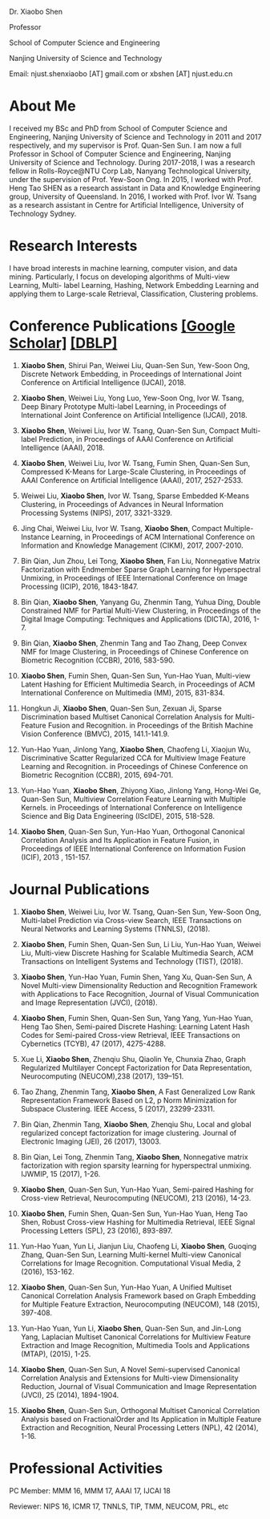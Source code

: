 Dr. Xiaobo Shen

Professor

School of Computer Science and Engineering

Nanjing University of Science and Technology

Email: njust.shenxiaobo [AT] gmail.com or xbshen [AT] njust.edu.cn

# About Me

I received my BSc and PhD from School of Computer Science and Engineering, Nanjing University of Science and Technology in 2011 and 2017 respectively, and my supervisor is Prof. Quan-Sen Sun. I am now a full Professor in School of Computer Science and Engineering, Nanjing University of Science and Technology. During 2017-2018, I was a research fellow in Rolls-Royce@NTU Corp Lab, Nanyang Technological University, under the supervision of Prof. Yew-Soon Ong. In 2015, I worked with Prof. Heng Tao SHEN as a research assistant in Data and Knowledge Engineering group, University of Queensland. In 2016, I worked with Prof. Ivor W. Tsang as a research assistant in Centre for Artificial Intelligence, University of Technology Sydney.

# Research Interests
I have broad interests in machine learning, computer vision, and data mining. Particularly, I focus on developing algorithms of Multi-view Learning, Multi- label Learning, Hashing, Network Embedding Learning and applying them to Large-scale Retrieval, Classification, Clustering problems.

# Conference Publications [[Google Scholar]](https://scholar.google.com/citations?user=0GbwWbQAAAAJ&hl=en) [[DBLP]](https://dblp.uni-trier.de/pers/hd/s/Shen_0001:Xiaobo)

1. **Xiaobo Shen**, Shirui Pan, Weiwei Liu, Quan-Sen Sun, Yew-Soon Ong, Discrete Network Embedding, in Proceedings of International Joint Conference on Artificial Intelligence (IJCAI), 2018.

1. **Xiaobo Shen**, Weiwei Liu, Yong Luo, Yew-Soon Ong, Ivor W. Tsang, Deep Binary Prototype Multi-label Learning, in Proceedings of International Joint Conference on Artificial Intelligence (IJCAI), 2018.

1. **Xiaobo Shen**, Weiwei Liu, Ivor W. Tsang, Quan-Sen Sun, Compact Multi-label Prediction, in Proceedings of AAAI Conference on Artificial Intelligence (AAAI), 2018.

1. **Xiaobo Shen**, Weiwei Liu, Ivor W. Tsang, Fumin Shen, Quan-Sen Sun, Compressed K-Means for Large-Scale Clustering, in Proceedings of AAAI Conference on Artificial Intelligence (AAAI), 2017, 2527-2533.

1. Weiwei Liu, **Xiaobo Shen**, Ivor W. Tsang, Sparse Embedded K-Means Clustering, in Proceedings of Advances in Neural Information Processing Systems (NIPS), 2017, 3321-3329.

1. Jing Chai, Weiwei Liu, Ivor W. Tsang, **Xiaobo Shen**, Compact Multiple-Instance Learning, in Proceedings of ACM International Conference on Information and Knowledge Management (CIKM), 2017, 2007-2010.

1. Bin Qian, Jun Zhou, Lei Tong, **Xiaobo Shen**, Fan Liu, Nonnegative Matrix Factorization with Endmember Sparse Graph Learning for Hyperspectral Unmixing, in Proceedings of IEEE International Conference on Image Processing (ICIP), 2016, 1843-1847.

1. Bin Qian, **Xiaobo Shen**, Yanyang Gu, Zhenmin Tang, Yuhua Ding, Double Constrained NMF for Partial Multi-View Clustering, in Proceedings of the Digital Image Computing: Techniques and Applications (DICTA), 2016, 1-7.

1. Bin Qian, **Xiaobo Shen**, Zhenmin Tang and Tao Zhang, Deep Convex NMF for Image Clustering, in Proceedings of Chinese Conference on Biometric Recognition (CCBR), 2016, 583-590.

1. **Xiaobo Shen**, Fumin Shen, Quan-Sen Sun, Yun-Hao Yuan, Multi-view Latent Hashing for Efficient Multimedia Search, in Proceedings of ACM International Conference on Multimedia (MM), 2015, 831-834.

1. Hongkun Ji, **Xiaobo Shen**, Quan-Sen Sun, Zexuan Ji, Sparse Discrimination based Multiset Canonical Correlation Analysis for Multi-Feature Fusion and Recognition. in Proceedings of the British Machine Vision Conference (BMVC), 2015, 141.1-141.9.

1. Yun-Hao Yuan, Jinlong Yang, **Xiaobo Shen**, Chaofeng Li, Xiaojun Wu, Discriminative Scatter Regularized CCA for Multiview Image Feature Learning and Recognition. in Proceedings of Chinese Conference on Biometric Recognition (CCBR), 2015, 694-701.

1. Yun-Hao Yuan, **Xiaobo Shen**, Zhiyong Xiao, Jinlong Yang, Hong-Wei Ge, Quan-Sen Sun, Multiview Correlation Feature Learning with Multiple Kernels. in Proceedings of International Conference on Intelligence Science and Big Data Engineering (IScIDE), 2015, 518-528.

1. **Xiaobo Shen**, Quan-Sen Sun, Yun-Hao Yuan, Orthogonal Canonical Correlation Analysis and Its Application in Feature Fusion, in Proceedings of IEEE International Conference on Information Fusion (ICIF), 2013 , 151-157.

# Journal Publications

1. **Xiaobo Shen**, Weiwei Liu, Ivor W. Tsang, Quan-Sen Sun, Yew-Soon Ong, Multi-label Prediction via Cross-view Search, IEEE Transactions on Neural Networks and Learning Systems (TNNLS), (2018).

1. **Xiaobo Shen**, Fumin Shen, Quan-Sen Sun, Li Liu, Yun-Hao Yuan, Weiwei Liu, Multi-view Discrete Hashing for Scalable Multimedia Search, ACM Transactions on Intelligent Systems and Technology (TIST), (2018). 

1. **Xiaobo Shen**, Yun-Hao Yuan, Fumin Shen, Yang Xu, Quan-Sen Sun, A Novel Multi-view Dimensionality Reduction and Recognition Framework with Applications to Face Recognition, Journal of Visual Communication and Image Representation (JVCI), (2018).

1. **Xiaobo Shen**, Fumin Shen, Quan-Sen Sun, Yang Yang, Yun-Hao Yuan, Heng Tao Shen, Semi-paired Discrete Hashing: Learning Latent Hash Codes for Semi-paired Cross-view Retrieval, IEEE Transactions on Cybernetics (TCYB), 47 (2017), 4275-4288.

1. Xue Li, **Xiaobo Shen**, Zhenqiu Shu, Qiaolin Ye, Chunxia Zhao, Graph Regularized Multilayer Concept Factorization for Data Representation, Neurocomputing (NEUCOM),238 (2017), 139–151.

1. Tao Zhang, Zhenmin Tang, **Xiaobo Shen**, A Fast Generalized Low Rank Representation Framework Based on L2, p Norm Minimization for Subspace Clustering. IEEE Access, 5 (2017), 23299-23311. 

1. Bin Qian, Zhenmin Tang, **Xiaobo Shen**, Zhenqiu Shu, Local and global regularized concept factorization for image clustering. Journal of Electronic Imaging (JEI), 26 (2017), 13003.

1. Bin Qian, Lei Tong, Zhenmin Tang, **Xiaobo Shen**, Nonnegative matrix factorization with region sparsity learning for hyperspectral unmixing. IJWMIP, 15 (2017), 1-26.

1. **Xiaobo Shen**, Quan-Sen Sun, Yun-Hao Yuan, Semi-paired Hashing for Cross-view Retrieval, Neurocomputing (NEUCOM), 213 (2016), 14-23.

1. **Xiaobo Shen**, Fumin Shen, Quan-Sen Sun, Yun-Hao Yuan, Heng Tao Shen, Robust Cross-view Hashing for Multimedia Retrieval, IEEE Signal Processing Letters (SPL), 23 (2016), 893-897.

1. Yun-Hao Yuan, Yun Li, Jianjun Liu, Chaofeng Li, **Xiaobo Shen**, Guoqing Zhang, Quan-Sen Sun, Learning Multi-kernel Multi-view Canonical Correlations for Image Recognition. Computational Visual Media, 2 (2016), 153-162.

1. **Xiaobo Shen**, Quan-Sen Sun, Yun-Hao Yuan, A Unified Multiset Canonical Correlation Analysis Framework based on Graph Embedding for Multiple Feature Extraction, Neurocomputing (NEUCOM), 148 (2015), 397-408.

1. Yun-Hao Yuan, Yun Li, **Xiaobo Shen**, Quan-Sen Sun, and Jin-Long Yang, Laplacian Multiset Canonical Correlations for Multiview Feature Extraction and Image Recognition, Multimedia Tools and Applications (MTAP), (2015), 1-25.
1. **Xiaobo Shen**, Quan-Sen Sun, A Novel Semi-supervised Canonical Correlation Analysis and Extensions for Multi-view Dimensionality Reduction, Journal of Visual Communication and Image Representation (JVCI), 25 (2014), 1894-1904.

1. **Xiaobo Shen**, Quan-Sen Sun, Orthogonal Multiset Canonical Correlation Analysis based on FractionalOrder and Its Application in Multiple Feature Extraction and Recognition, Neural Processing Letters (NPL), 42 (2014), 1-16.

# Professional Activities

PC Member: MMM 16, MMM 17, AAAI 17, IJCAI 18

Reviewer:  NIPS 16, ICMR 17, TNNLS, TIP, TMM, NEUCOM, PRL, etc
